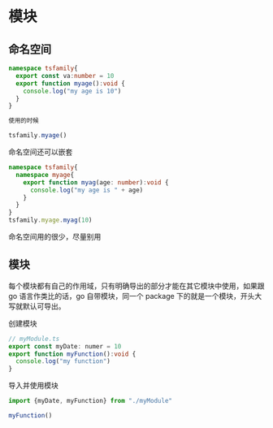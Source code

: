 <!--
 * @Author: shgopher shgopher@gmail.com
 * @Date: 2024-01-24 00:19:42
 * @LastEditors: shgopher shgopher@gmail.com
 * @LastEditTime: 2024-02-21 00:22:04
 * @FilePath: /TSFamily/ts/模块/README.md
 * @Description: 
 * 
 * Copyright (c) 2024 by shgopher, All Rights Reserved. 
-->
# 模块
## 命名空间
```ts
namespace tsfamily{
  export const va:number = 10
  export function myage():void {
    console.log("my age is 10")
  }
}

使用的时候

tsfamily.myage()
```
命名空间还可以嵌套
```ts
namespace tsfamily{
  namespace myage{
    export function myag(age: number):void {
      console.log("my age is " + age)
    }
  }
}
tsfamily.myage.myag(10)
```
命名空间用的很少，尽量别用
## 模块

每个模块都有自己的作用域，只有明确导出的部分才能在其它模块中使用，如果跟 go 语言作类比的话，go 自带模块，同一个 package 下的就是一个模块，开头大写就默认可导出。

创建模块
```ts
// myModule.ts
export const myDate: numer = 10
export function myFunction():void {
  console.log("my function")
}
```
导入并使用模块
```ts
import {myDate, myFunction} from "./myModule"

myFunction() 
```
